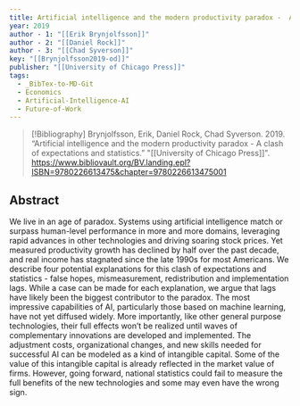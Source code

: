 ```yaml
---
title: Artificial intelligence and the modern productivity paradox -  A clash of expectations and statistics
year: 2019
author - 1: "[[Erik Brynjolfsson]]"
author - 2: "[[Daniel Rock]]"
author - 3: "[[Chad Syverson]]"
key: "[[Brynjolfsson2019-od]]"
publisher: "[[University of Chicago Press]]"
tags:
  - _BibTex-to-MD-Git
  - Economics
  - Artificial-Intelligence-AI
  - Future-of-Work
---
```


> [!Bibliography]
> Brynjolfsson, Erik, Daniel Rock, Chad Syverson. 2019. “Artificial intelligence and the modern productivity paradox -  A clash of expectations and statistics.” "[[University of Chicago Press]]". https://www.bibliovault.org/BV.landing.epl?ISBN=9780226613475&chapter=9780226613475001

## Abstract
We live in an age of paradox. Systems using artificial intelligence match or surpass human-level performance in more and more domains, leveraging rapid advances in other technologies and driving soaring stock prices. Yet measured productivity growth has declined by half over the past decade, and real income has stagnated since the late 1990s for most Americans. We describe four potential explanations for this clash of expectations and statistics -  false hopes, mismeasurement, redistribution and implementation lags. While a case can be made for each explanation, we argue that lags have likely been the biggest contributor to the paradox. The most impressive capabilities of AI, particularly those based on machine learning, have not yet diffused widely. More importantly, like other general purpose technologies, their full effects won’t be realized until waves of complementary innovations are developed and implemented. The adjustment costs, organizational changes, and new skills needed for successful AI can be modeled as a kind of intangible capital. Some of the value of this intangible capital is already reflected in the market value of firms. However, going forward, national statistics could fail to measure the full benefits of the new technologies and some may even have the wrong sign.